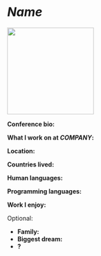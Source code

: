 # _Name_

<img src="https://octodex.github.com/images/motherhubbertocat.png" width="200"/>

**Conference bio:**

**What I work on at _COMPANY_:**

**Location:**

**Countries lived:**

**Human languages:**

**Programming languages:**

**Work I enjoy:**

Optional:
- **Family:**
- **Biggest dream:**
- **?**
